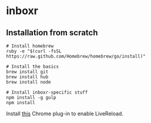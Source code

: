 inboxr
======

## Installation from scratch
```
# Install homebrew
ruby -e "$(curl -fsSL https://raw.github.com/Homebrew/homebrew/go/install)"

# Install the basics
brew install git
brew install hub
brew install node

# Install inboxr-specific stuff
npm install -g gulp
npm install
```

Install [this](https://chrome.google.com/webstore/detail/livereload/jnihajbhpnppcggbcgedagnkighmdlei?hl=en) Chrome plug-in to enable LiveReload.